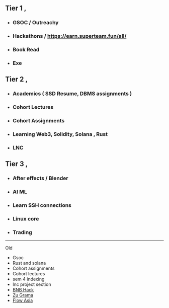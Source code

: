 
## **Tier 1** ,
- ### GSOC / Outreachy
- ### Hackathons / https://earn.superteam.fun/all/
- ### Book Read
- ### Exe


## **Tier 2** ,
- ### Academics ( SSD Resume, DBMS assignments )
- ### Cohort Lectures
- ### Cohort Assignments
- ### Learning Web3, Solidity, Solana , Rust
- ### LNC


## **Tier 3** ,
- ### After effects / Blender
- ### AI ML 
- ### Learn SSH connections
- ### Linux core
- ### Trading


---

Old
- Gsoc
- Rust and solana
- Cohort assignments
- Cohort lectures
- sem 4 indexing
- lnc project section
- [BNB Hack](https://dorahacks.io/hackathon/bnbhack-q4-2024/buidl) 
- [Zu Grama](https://www.hackquest.io/en/hackathon/explore/ZuGrama-Residency-Buildathon) 
- [Flow Asia](https://www.hackquest.io/en/hackathon/explore/Flow-Asia-Hackathon) 